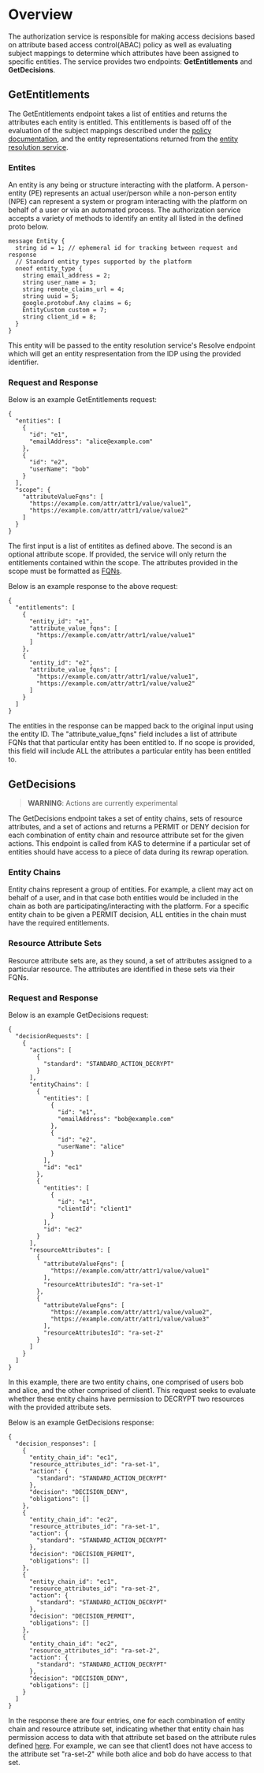 # Overview
The authorization service is responsible for making access decisions based on attribute based access control(ABAC) policy as well as evaluating subject mappings to determine which attributes have been assigned to specific entities. The service provides two endpoints: **GetEntitlements** and **GetDecisions**. 

## GetEntitlements
The GetEntitlements endpoint takes a list of entities and returns the attributes each entity is entitled. This entitlements is based off of the evaluation of the subject mappings described under the [policy documentation](../policy/subject_mappings/overview.md), and the entity representations returned from the [entity resolution service](entity_resolution/overview.md).

### Entites
An entity is any being or structure interacting with the platform. A person-entity (PE) represents an actual user/person while a non-person entity (NPE) can represent a system or program interacting with the platform on behalf of a user or via an automated process.
The authorization service accepts a variety of methods to identify an entity all listed in the defined proto below.
```
message Entity {
  string id = 1; // ephemeral id for tracking between request and response
  // Standard entity types supported by the platform
  oneof entity_type {
    string email_address = 2;
    string user_name = 3;
    string remote_claims_url = 4;
    string uuid = 5;
    google.protobuf.Any claims = 6;
    EntityCustom custom = 7;
    string client_id = 8;
  }
}
```
This entity will be passed to the entity resolution service's Resolve endpoint which will get an entity respresentation from the IDP using the provided identifier. 

### Request and Response
Below is an example GetEntitlements request:
```
{
  "entities": [
    {
      "id": "e1",
      "emailAddress": "alice@example.com"
    },
    {
      "id": "e2",
      "userName": "bob"
    }
  ],
  "scope": {
    "attributeValueFqns": [
      "https://example.com/attr/attr1/value/value1",
      "https://example.com/attr/attr1/value/value2"
    ]
  }
}
```
The first input is a list of entitites as defined above. The second is an optional attribute scope. If provided, the service will only return the entitlements contained within the scope. The attributes provided in the scope must be formatted as [FQNs](../policy/attributes/overview.md#fully-qualified-names).

Below is an example response to the above request:
```
{
  "entitlements": [
    {
      "entity_id": "e1",
      "attribute_value_fqns": [
        "https://example.com/attr/attr1/value/value1"
      ]
    },
    {
      "entity_id": "e2",
      "attribute_value_fqns": [
        "https://example.com/attr/attr1/value/value1",
        "https://example.com/attr/attr1/value/value2"
      ]
    }
  ]
}
```
The entities in the response can be mapped back to the original input using the entity ID. The "attribute_value_fqns" field includes a list of attribute FQNs that that particular entity has been entitled to. If no scope is provided, this field will include ALL the attributes a particular entity has been entitled to.

## GetDecisions

> **WARNING**: Actions are currently experimental

The GetDecisions endpoint takes a set of entity chains, sets of resource attributes, and a set of actions and returns a PERMIT or DENY decision for each combination of entity chain and resource attribute set for the given actions.
This endpoint is called from KAS to determine if a particular set of entities should have access to a piece of data during its rewrap operation.

### Entity Chains
Entity chains represent a group of entities. For example, a client may act on behalf of a user, and in that case both entities would be included in the chain as both are participating/interacting with the platform.
For a specific entity chain to be given a PERMIT decision, ALL entities in the chain must have the required entitlements. 

### Resource Attribute Sets
Resource attribute sets are, as they sound, a set of attributes assigned to a particular resource. The attributes are identified in these sets via their FQNs.

### Request and Response
Below is an example GetDecisions request:
```
{
  "decisionRequests": [
    {
      "actions": [
        {
          "standard": "STANDARD_ACTION_DECRYPT"
        }
      ],
      "entityChains": [
        {
          "entities": [
            {
              "id": "e1",
              "emailAddress": "bob@example.com"
            },
            {
              "id": "e2",
              "userName": "alice"
            }
          ],
          "id": "ec1"
        },
        {
          "entities": [
            {
              "id": "e1",
              "clientId": "client1"
            }
          ],
          "id": "ec2"
        }
      ],
      "resourceAttributes": [
        {
          "attributeValueFqns": [
            "https://example.com/attr/attr1/value/value1"
          ],
          "resourceAttributesId": "ra-set-1"
        },
        {
          "attributeValueFqns": [
            "https://example.com/attr/attr1/value/value2",
            "https://example.com/attr/attr1/value/value3"
          ],
          "resourceAttributesId": "ra-set-2"
        }
      ]
    }
  ]
}
```
In this example, there are two entity chains, one comprised of users bob and alice, and the other comprised of client1. This request seeks to evaluate whether these entity chains have permission to DECRYPT two resources with the provided attribute sets.


Below is an example GetDecisions response:
```
{
  "decision_responses": [
    {
      "entity_chain_id": "ec1",
      "resource_attributes_id": "ra-set-1",
      "action": {
        "standard": "STANDARD_ACTION_DECRYPT"
      },
      "decision": "DECISION_DENY",
      "obligations": []
    },
    {
      "entity_chain_id": "ec2",
      "resource_attributes_id": "ra-set-1",
      "action": {
        "standard": "STANDARD_ACTION_DECRYPT"
      },
      "decision": "DECISION_PERMIT",
      "obligations": []
    },
    {
      "entity_chain_id": "ec1",
      "resource_attributes_id": "ra-set-2",
      "action": {
        "standard": "STANDARD_ACTION_DECRYPT"
      },
      "decision": "DECISION_PERMIT",
      "obligations": []
    },
    {
      "entity_chain_id": "ec2",
      "resource_attributes_id": "ra-set-2",
      "action": {
        "standard": "STANDARD_ACTION_DECRYPT"
      },
      "decision": "DECISION_DENY",
      "obligations": []
    }
  ]
}
```
In the response there are four entries, one for each combination of entity chain and resource attribute set, indicating whether that entity chain has permission access to data with that attribute set based on the attribute rules defined [here](../policy/attributes/overview.md#definitions). For example, we can see that client1 does not have access to the attribute set 
"ra-set-2" while both alice and bob do have access to that set.
